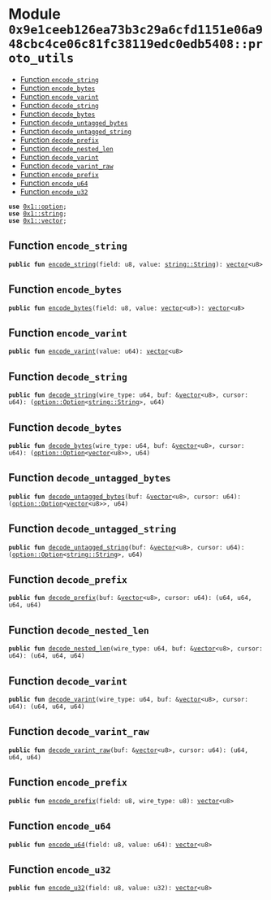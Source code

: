 
<a id="0x9e1ceeb126ea73b3c29a6cfd1151e06a948cbc4ce06c81fc38119edc0edb5408_proto_utils"></a>

# Module `0x9e1ceeb126ea73b3c29a6cfd1151e06a948cbc4ce06c81fc38119edc0edb5408::proto_utils`



-  [Function `encode_string`](#0x9e1ceeb126ea73b3c29a6cfd1151e06a948cbc4ce06c81fc38119edc0edb5408_proto_utils_encode_string)
-  [Function `encode_bytes`](#0x9e1ceeb126ea73b3c29a6cfd1151e06a948cbc4ce06c81fc38119edc0edb5408_proto_utils_encode_bytes)
-  [Function `encode_varint`](#0x9e1ceeb126ea73b3c29a6cfd1151e06a948cbc4ce06c81fc38119edc0edb5408_proto_utils_encode_varint)
-  [Function `decode_string`](#0x9e1ceeb126ea73b3c29a6cfd1151e06a948cbc4ce06c81fc38119edc0edb5408_proto_utils_decode_string)
-  [Function `decode_bytes`](#0x9e1ceeb126ea73b3c29a6cfd1151e06a948cbc4ce06c81fc38119edc0edb5408_proto_utils_decode_bytes)
-  [Function `decode_untagged_bytes`](#0x9e1ceeb126ea73b3c29a6cfd1151e06a948cbc4ce06c81fc38119edc0edb5408_proto_utils_decode_untagged_bytes)
-  [Function `decode_untagged_string`](#0x9e1ceeb126ea73b3c29a6cfd1151e06a948cbc4ce06c81fc38119edc0edb5408_proto_utils_decode_untagged_string)
-  [Function `decode_prefix`](#0x9e1ceeb126ea73b3c29a6cfd1151e06a948cbc4ce06c81fc38119edc0edb5408_proto_utils_decode_prefix)
-  [Function `decode_nested_len`](#0x9e1ceeb126ea73b3c29a6cfd1151e06a948cbc4ce06c81fc38119edc0edb5408_proto_utils_decode_nested_len)
-  [Function `decode_varint`](#0x9e1ceeb126ea73b3c29a6cfd1151e06a948cbc4ce06c81fc38119edc0edb5408_proto_utils_decode_varint)
-  [Function `decode_varint_raw`](#0x9e1ceeb126ea73b3c29a6cfd1151e06a948cbc4ce06c81fc38119edc0edb5408_proto_utils_decode_varint_raw)
-  [Function `encode_prefix`](#0x9e1ceeb126ea73b3c29a6cfd1151e06a948cbc4ce06c81fc38119edc0edb5408_proto_utils_encode_prefix)
-  [Function `encode_u64`](#0x9e1ceeb126ea73b3c29a6cfd1151e06a948cbc4ce06c81fc38119edc0edb5408_proto_utils_encode_u64)
-  [Function `encode_u32`](#0x9e1ceeb126ea73b3c29a6cfd1151e06a948cbc4ce06c81fc38119edc0edb5408_proto_utils_encode_u32)


<pre><code><b>use</b> <a href="">0x1::option</a>;
<b>use</b> <a href="">0x1::string</a>;
<b>use</b> <a href="">0x1::vector</a>;
</code></pre>



<a id="0x9e1ceeb126ea73b3c29a6cfd1151e06a948cbc4ce06c81fc38119edc0edb5408_proto_utils_encode_string"></a>

## Function `encode_string`



<pre><code><b>public</b> <b>fun</b> <a href="proto_utils.md#0x9e1ceeb126ea73b3c29a6cfd1151e06a948cbc4ce06c81fc38119edc0edb5408_proto_utils_encode_string">encode_string</a>(field: u8, value: <a href="_String">string::String</a>): <a href="">vector</a>&lt;u8&gt;
</code></pre>



<a id="0x9e1ceeb126ea73b3c29a6cfd1151e06a948cbc4ce06c81fc38119edc0edb5408_proto_utils_encode_bytes"></a>

## Function `encode_bytes`



<pre><code><b>public</b> <b>fun</b> <a href="proto_utils.md#0x9e1ceeb126ea73b3c29a6cfd1151e06a948cbc4ce06c81fc38119edc0edb5408_proto_utils_encode_bytes">encode_bytes</a>(field: u8, value: <a href="">vector</a>&lt;u8&gt;): <a href="">vector</a>&lt;u8&gt;
</code></pre>



<a id="0x9e1ceeb126ea73b3c29a6cfd1151e06a948cbc4ce06c81fc38119edc0edb5408_proto_utils_encode_varint"></a>

## Function `encode_varint`



<pre><code><b>public</b> <b>fun</b> <a href="proto_utils.md#0x9e1ceeb126ea73b3c29a6cfd1151e06a948cbc4ce06c81fc38119edc0edb5408_proto_utils_encode_varint">encode_varint</a>(value: u64): <a href="">vector</a>&lt;u8&gt;
</code></pre>



<a id="0x9e1ceeb126ea73b3c29a6cfd1151e06a948cbc4ce06c81fc38119edc0edb5408_proto_utils_decode_string"></a>

## Function `decode_string`



<pre><code><b>public</b> <b>fun</b> <a href="proto_utils.md#0x9e1ceeb126ea73b3c29a6cfd1151e06a948cbc4ce06c81fc38119edc0edb5408_proto_utils_decode_string">decode_string</a>(wire_type: u64, buf: &<a href="">vector</a>&lt;u8&gt;, cursor: u64): (<a href="_Option">option::Option</a>&lt;<a href="_String">string::String</a>&gt;, u64)
</code></pre>



<a id="0x9e1ceeb126ea73b3c29a6cfd1151e06a948cbc4ce06c81fc38119edc0edb5408_proto_utils_decode_bytes"></a>

## Function `decode_bytes`



<pre><code><b>public</b> <b>fun</b> <a href="proto_utils.md#0x9e1ceeb126ea73b3c29a6cfd1151e06a948cbc4ce06c81fc38119edc0edb5408_proto_utils_decode_bytes">decode_bytes</a>(wire_type: u64, buf: &<a href="">vector</a>&lt;u8&gt;, cursor: u64): (<a href="_Option">option::Option</a>&lt;<a href="">vector</a>&lt;u8&gt;&gt;, u64)
</code></pre>



<a id="0x9e1ceeb126ea73b3c29a6cfd1151e06a948cbc4ce06c81fc38119edc0edb5408_proto_utils_decode_untagged_bytes"></a>

## Function `decode_untagged_bytes`



<pre><code><b>public</b> <b>fun</b> <a href="proto_utils.md#0x9e1ceeb126ea73b3c29a6cfd1151e06a948cbc4ce06c81fc38119edc0edb5408_proto_utils_decode_untagged_bytes">decode_untagged_bytes</a>(buf: &<a href="">vector</a>&lt;u8&gt;, cursor: u64): (<a href="_Option">option::Option</a>&lt;<a href="">vector</a>&lt;u8&gt;&gt;, u64)
</code></pre>



<a id="0x9e1ceeb126ea73b3c29a6cfd1151e06a948cbc4ce06c81fc38119edc0edb5408_proto_utils_decode_untagged_string"></a>

## Function `decode_untagged_string`



<pre><code><b>public</b> <b>fun</b> <a href="proto_utils.md#0x9e1ceeb126ea73b3c29a6cfd1151e06a948cbc4ce06c81fc38119edc0edb5408_proto_utils_decode_untagged_string">decode_untagged_string</a>(buf: &<a href="">vector</a>&lt;u8&gt;, cursor: u64): (<a href="_Option">option::Option</a>&lt;<a href="_String">string::String</a>&gt;, u64)
</code></pre>



<a id="0x9e1ceeb126ea73b3c29a6cfd1151e06a948cbc4ce06c81fc38119edc0edb5408_proto_utils_decode_prefix"></a>

## Function `decode_prefix`



<pre><code><b>public</b> <b>fun</b> <a href="proto_utils.md#0x9e1ceeb126ea73b3c29a6cfd1151e06a948cbc4ce06c81fc38119edc0edb5408_proto_utils_decode_prefix">decode_prefix</a>(buf: &<a href="">vector</a>&lt;u8&gt;, cursor: u64): (u64, u64, u64, u64)
</code></pre>



<a id="0x9e1ceeb126ea73b3c29a6cfd1151e06a948cbc4ce06c81fc38119edc0edb5408_proto_utils_decode_nested_len"></a>

## Function `decode_nested_len`



<pre><code><b>public</b> <b>fun</b> <a href="proto_utils.md#0x9e1ceeb126ea73b3c29a6cfd1151e06a948cbc4ce06c81fc38119edc0edb5408_proto_utils_decode_nested_len">decode_nested_len</a>(wire_type: u64, buf: &<a href="">vector</a>&lt;u8&gt;, cursor: u64): (u64, u64, u64)
</code></pre>



<a id="0x9e1ceeb126ea73b3c29a6cfd1151e06a948cbc4ce06c81fc38119edc0edb5408_proto_utils_decode_varint"></a>

## Function `decode_varint`



<pre><code><b>public</b> <b>fun</b> <a href="proto_utils.md#0x9e1ceeb126ea73b3c29a6cfd1151e06a948cbc4ce06c81fc38119edc0edb5408_proto_utils_decode_varint">decode_varint</a>(wire_type: u64, buf: &<a href="">vector</a>&lt;u8&gt;, cursor: u64): (u64, u64, u64)
</code></pre>



<a id="0x9e1ceeb126ea73b3c29a6cfd1151e06a948cbc4ce06c81fc38119edc0edb5408_proto_utils_decode_varint_raw"></a>

## Function `decode_varint_raw`



<pre><code><b>public</b> <b>fun</b> <a href="proto_utils.md#0x9e1ceeb126ea73b3c29a6cfd1151e06a948cbc4ce06c81fc38119edc0edb5408_proto_utils_decode_varint_raw">decode_varint_raw</a>(buf: &<a href="">vector</a>&lt;u8&gt;, cursor: u64): (u64, u64, u64)
</code></pre>



<a id="0x9e1ceeb126ea73b3c29a6cfd1151e06a948cbc4ce06c81fc38119edc0edb5408_proto_utils_encode_prefix"></a>

## Function `encode_prefix`



<pre><code><b>public</b> <b>fun</b> <a href="proto_utils.md#0x9e1ceeb126ea73b3c29a6cfd1151e06a948cbc4ce06c81fc38119edc0edb5408_proto_utils_encode_prefix">encode_prefix</a>(field: u8, wire_type: u8): <a href="">vector</a>&lt;u8&gt;
</code></pre>



<a id="0x9e1ceeb126ea73b3c29a6cfd1151e06a948cbc4ce06c81fc38119edc0edb5408_proto_utils_encode_u64"></a>

## Function `encode_u64`



<pre><code><b>public</b> <b>fun</b> <a href="proto_utils.md#0x9e1ceeb126ea73b3c29a6cfd1151e06a948cbc4ce06c81fc38119edc0edb5408_proto_utils_encode_u64">encode_u64</a>(field: u8, value: u64): <a href="">vector</a>&lt;u8&gt;
</code></pre>



<a id="0x9e1ceeb126ea73b3c29a6cfd1151e06a948cbc4ce06c81fc38119edc0edb5408_proto_utils_encode_u32"></a>

## Function `encode_u32`



<pre><code><b>public</b> <b>fun</b> <a href="proto_utils.md#0x9e1ceeb126ea73b3c29a6cfd1151e06a948cbc4ce06c81fc38119edc0edb5408_proto_utils_encode_u32">encode_u32</a>(field: u8, value: u32): <a href="">vector</a>&lt;u8&gt;
</code></pre>
